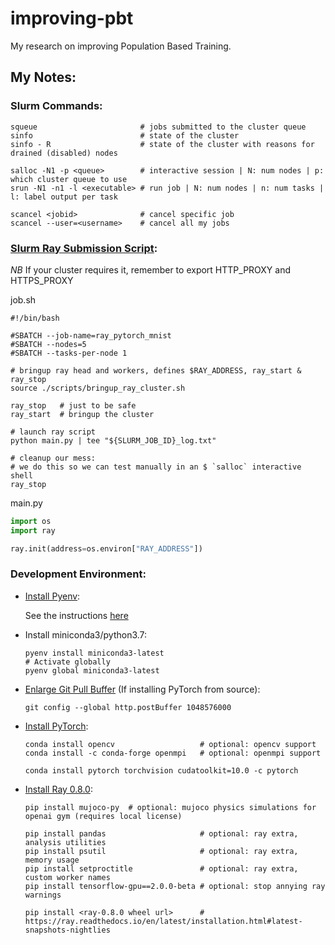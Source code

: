 # improving-pbt
My research on improving Population Based Training.


## My Notes:


### Slurm Commands:

```shell script
squeue                       # jobs submitted to the cluster queue
sinfo                        # state of the cluster
sinfo - R                    # state of the cluster with reasons for drained (disabled) nodes

salloc -N1 -p <queue>        # interactive session | N: num nodes | p: which cluster queue to use
srun -N1 -n1 -l <executable> # run job | N: num nodes | n: num tasks | l: label output per task

scancel <jobid>              # cancel specific job
scancel --user=<username>    # cancel all my jobs
```


### [Slurm Ray Submission Script](https://ray.readthedocs.io/en/latest/deploying-on-slurm.html):

*NB* If your cluster requires it, remember to export HTTP_PROXY and HTTPS_PROXY


job.sh
```shell script
#!/bin/bash

#SBATCH --job-name=ray_pytorch_mnist
#SBATCH --nodes=5
#SBATCH --tasks-per-node 1

# bringup ray head and workers, defines $RAY_ADDRESS, ray_start & ray_stop
source ./scripts/bringup_ray_cluster.sh

ray_stop   # just to be safe
ray_start  # bringup the cluster

# launch ray script
python main.py | tee "${SLURM_JOB_ID}_log.txt"

# cleanup our mess:
# we do this so we can test manually in an $ `salloc` interactive shell
ray_stop

```


main.py
```python
import os
import ray

ray.init(address=os.environ["RAY_ADDRESS"])
```


### Development Environment:

- [Install Pyenv](https://github.com/pyenv/pyenv#installation):

  See the instructions [here](https://github.com/pyenv/pyenv#installation)


- Install miniconda3/python3.7:

  ```shell script
  pyenv install miniconda3-latest
  # Activate globally
  pyenv global miniconda3-latest
  ```


- [Enlarge Git Pull Buffer](https://stackoverflow.com/questions/38378914/git-error-rpc-failed-curl-56-gnutls) (If installing PyTorch from source):

  ```shell script
  git config --global http.postBuffer 1048576000
  ````


- [Install PyTorch](https://pytorch.org/get-started/locally):

  ```shell script
  conda install opencv                   # optional: opencv support
  conda install -c conda-forge openmpi   # optional: openmpi support

  conda install pytorch torchvision cudatoolkit=10.0 -c pytorch
  ```

- [Install Ray 0.8.0](https://ray.readthedocs.io/en/latest/installation.html#latest-snapshots-nightlies):

  ```shell script
  pip install mujoco-py  # optional: mujoco physics simulations for openai gym (requires local license)
  
  pip install pandas                     # optional: ray extra, analysis utilities
  pip install psutil                     # optional: ray extra, memory usage
  pip install setproctitle               # optional: ray extra, custom worker names
  pip install tensorflow-gpu==2.0.0-beta # optional: stop annying ray warnings
  
  pip install <ray-0.8.0 wheel url>      # https://ray.readthedocs.io/en/latest/installation.html#latest-snapshots-nightlies
  ```

    



    
    
    

